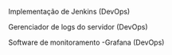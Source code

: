 Implementação de Jenkins (DevOps)

Gerenciador de logs do servidor (DevOps)

Software de monitoramento -Grafana (DevOps)
